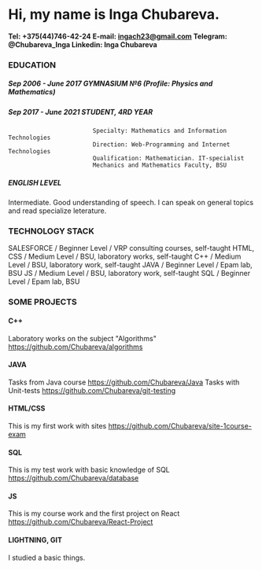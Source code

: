 # Hi, my name is Inga Chubareva.

**Tel: +375(44)746-42-24
E-mail: ingach23@gmail.com
Telegram: @Chubareva_Inga
Linkedin: Inga Chubareva**

### EDUCATION
##### Sep 2006 - June 2017   GYMNASIUM №6 (Profile: Physics and Mathematics)
##### Sep 2017 - June 2021   STUDENT, 4RD YEAR
                            Specialty: Mathematics and Information Technologies
                            Direction: Web-Programming and Internet Technologies
                            Qualification: Mathematician. IT-specialist
                            Mechanics and Mathematics Faculty, BSU
                       
##### ENGLISH LEVEL
Intermediate. Good understanding of speech. I can speak on general topics and read specialize leterature.

### TECHNOLOGY STACK
SALESFORCE / Beginner Level / VRP consulting courses, self-taught
HTML, CSS / Medium Level / BSU, laboratory works, self-taught
С++ / Medium Level / BSU, laboratory work, self-taught
JAVA / Beginner Level / Epam lab, BSU
JS / Medium Level / BSU, laboratory work, self-taught
SQL / Beginner Level / Epam lab, BSU


### SOME PROJECTS
#### C++
Laboratory works on the subject "Algorithms"
https://github.com/Chubareva/algorithms

#### JAVA
Tasks from Java course
https://github.com/Chubareva/Java
Tasks with Unit-tests
https://github.com/Chubareva/git-testing

#### HTML/CSS
This is my first work with sites
https://github.com/Chubareva/site-1course-exam

#### SQL
This is my test work with basic knowledge of SQL
https://github.com/Chubareva/database

#### JS
This is my course work and the first project on React
https://github.com/Chubareva/React-Project

#### LIGHTNING, GIT
I studied a basic things.
